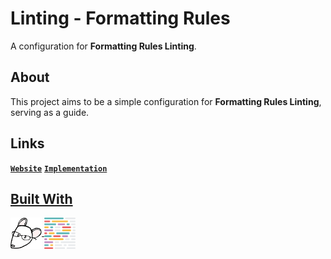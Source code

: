 # Linting - Formatting Rules

A configuration for **Formatting Rules Linting**.

## About

This project aims to be a simple configuration for **Formatting Rules Linting**, serving as a guide.

## Links

**[`Website`](https://alexbleggi.netlify.app/docs/projects/linting-formatting-rules)** **[`Implementation`](https://alexbleggi.netlify.app/docs/projects/linting-formatting-rules/implementation)**

## [Built With](https://alexbleggi.netlify.app/docs/projects/linting-formatting-rules/#built-with)

<div style="display: inline_block">
  <a href="https://editorconfig.org/" target="_blank">
    <img align="center" alt="EditorConfig" height="50" width="50" src="https://github.com/alexbjr369/alexbjr369/blob/main/icons/editorconfig.png">
  </a>
  <a href="https://prettier.io/" target="_blank">
    <img align="center" alt="Prettier" height="50" width="50" src="https://github.com/alexbjr369/alexbjr369/blob/main/icons/prettier.svg">
  </a>
</div>
